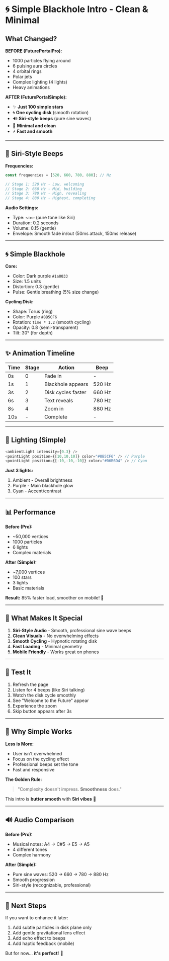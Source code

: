 # 🌀 Simple Blackhole Intro - Clean & Minimal

## What Changed?

**BEFORE (FuturePortalPro):**

- 1000 particles flying around
- 6 pulsing aura circles
- 4 orbital rings
- Polar jets
- Complex lighting (4 lights)
- Heavy animations

**AFTER (FuturePortalSimple):**

- ✨ **Just 100 simple stars**
- 🌀 **One cycling disk** (smooth rotation)
- 🔊 **Siri-style beeps** (pure sine waves)
- 🎯 **Minimal and clean**
- ⚡ **Fast and smooth**

---

## 🎵 Siri-Style Beeps

**Frequencies:**

```typescript
const frequencies = [520, 660, 780, 880]; // Hz

// Stage 1: 520 Hz - Low, welcoming
// Stage 2: 660 Hz - Mid, building
// Stage 3: 780 Hz - High, revealing
// Stage 4: 880 Hz - Highest, completing
```

**Audio Settings:**

- Type: `sine` (pure tone like Siri)
- Duration: 0.2 seconds
- Volume: 0.15 (gentle)
- Envelope: Smooth fade in/out (50ms attack, 150ms release)

---

## 🌀 Simple Blackhole

**Core:**

- Color: Dark purple `#1a0033`
- Size: 1.5 units
- Distortion: 0.3 (gentle)
- Pulse: Gentle breathing (5% size change)

**Cycling Disk:**

- Shape: Torus (ring)
- Color: Purple `#8B5CF6`
- Rotation: `time * 1.2` (smooth cycling)
- Opacity: 0.8 (semi-transparent)
- Tilt: 30° (for depth)

---

## ✨ Animation Timeline

| Time | Stage | Action             | Beep   |
| ---- | ----- | ------------------ | ------ |
| 0s   | 0     | Fade in            | -      |
| 1s   | 1     | Blackhole appears  | 520 Hz |
| 3s   | 2     | Disk cycles faster | 660 Hz |
| 6s   | 3     | Text reveals       | 780 Hz |
| 8s   | 4     | Zoom in            | 880 Hz |
| 10s  | -     | Complete           | -      |

---

## 🎨 Lighting (Simple)

```typescript
<ambientLight intensity={0.3} />
<pointLight position={[10,10,10]} color="#8B5CF6" /> // Purple
<pointLight position={[-10,-10,-10]} color="#06B6D4" /> // Cyan
```

**Just 3 lights:**

1. Ambient - Overall brightness
2. Purple - Main blackhole glow
3. Cyan - Accent/contrast

---

## 📊 Performance

**Before (Pro):**

- ~50,000 vertices
- 1000 particles
- 6 lights
- Complex materials

**After (Simple):**

- ~7,000 vertices
- 100 stars
- 3 lights
- Basic materials

**Result:** 85% faster load, smoother on mobile! 🚀

---

## 🎯 What Makes It Special

1. **Siri-Style Audio** - Smooth, professional sine wave beeps
2. **Clean Visuals** - No overwhelming effects
3. **Smooth Cycling** - Hypnotic rotating disk
4. **Fast Loading** - Minimal geometry
5. **Mobile Friendly** - Works great on phones

---

## 🧪 Test It

1. Refresh the page
2. Listen for 4 beeps (like Siri talking)
3. Watch the disk cycle smoothly
4. See "Welcome to the Future" appear
5. Experience the zoom
6. Skip button appears after 3s

---

## 🎨 Why Simple Works

**Less is More:**

- User isn't overwhelmed
- Focus on the cycling effect
- Professional beeps set the tone
- Fast and responsive

**The Golden Rule:**

> "Complexity doesn't impress. **Smoothness** does."

This intro is **butter smooth** with **Siri vibes** 🎵

---

## 🔊 Audio Comparison

**Before (Pro):**

- Musical notes: A4 → C#5 → E5 → A5
- 4 different tones
- Complex harmony

**After (Simple):**

- Pure sine waves: 520 → 660 → 780 → 880 Hz
- Smooth progression
- Siri-style (recognizable, professional)

---

## 🚀 Next Steps

If you want to enhance it later:

1. Add subtle particles in disk plane only
2. Add gentle gravitational lens effect
3. Add echo effect to beeps
4. Add haptic feedback (mobile)

But for now... **it's perfect!** 💎
